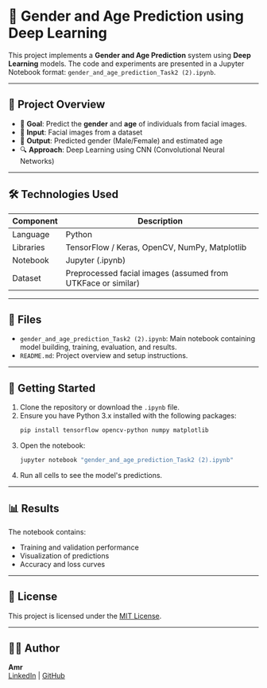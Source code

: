 # 🧠 Gender and Age Prediction using Deep Learning

This project implements a **Gender and Age Prediction** system using **Deep Learning** models. The code and experiments are presented in a Jupyter Notebook format: `gender_and_age_prediction_Task2 (2).ipynb`.

---

## 📌 Project Overview

- 🎯 **Goal**: Predict the **gender** and **age** of individuals from facial images.
- 📂 **Input**: Facial images from a dataset
- 🧮 **Output**: Predicted gender (Male/Female) and estimated age
- 🔍 **Approach**: Deep Learning using CNN (Convolutional Neural Networks)

---

## 🛠️ Technologies Used

| Component        | Description                     |
|------------------|---------------------------------|
| Language         | Python                          |
| Libraries        | TensorFlow / Keras, OpenCV, NumPy, Matplotlib |
| Notebook         | Jupyter (.ipynb)                |
| Dataset          | Preprocessed facial images (assumed from UTKFace or similar) |

---

## 📁 Files

- `gender_and_age_prediction_Task2 (2).ipynb`: Main notebook containing model building, training, evaluation, and results.
- `README.md`: Project overview and setup instructions.

---

## 🚀 Getting Started

1. Clone the repository or download the `.ipynb` file.
2. Ensure you have Python 3.x installed with the following packages:
   ```bash
   pip install tensorflow opencv-python numpy matplotlib
   ```
3. Open the notebook:
   ```bash
   jupyter notebook "gender_and_age_prediction_Task2 (2).ipynb"
   ```
4. Run all cells to see the model's predictions.

---

## 📊 Results

The notebook contains:
- Training and validation performance
- Visualization of predictions
- Accuracy and loss curves

---

## 📄 License

This project is licensed under the [MIT License](LICENSE).

---

## 🙋‍♂️ Author

**Amr**  
[LinkedIn](linkedin.com/in/amr-khaled-66b030226/) | [GitHub](https://github.com/Amrkhaled18)
